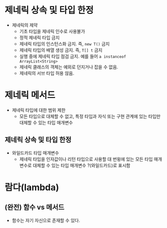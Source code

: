 # 제네릭 상속 및 타입 한정
- 제네릭의 제약
    - 기초 타입을 제네릭 인수로 사용불가
    - 정적 제네릭 타입 금지
    - 제네릭 타입의 인스턴스화 금지. 즉, `new T()` 금지
    - 제네릭 타입의 배열 생성 금지. 즉, `T[] t` 금지
    - 실행 중에 제네릭 타입 점검 금지. 예를 들어 `a instanceof ArrayList<String>`
    - 제네릭 클래스의 객체는 예외로 던지거나 잡을 수 없음.
    - 제네릭의 서브 타입 허용 않음.

# 제네릭 메서드
- 제네릭 타입에 대한 범위 제한
    - 모든 타입으로 대체할 수 없고, 특정 타입과 자식 또는 구현 관계에 있는 타입만 대체할 수 있는 타입 매개변수


## 제네릭 상속 및 타입 한정

- 와일드카드 타입 매개변수
    - 제네릭 타입을 인자값이나 리턴 타입으로 사용할 대 번윙에 있는 모든 타입 매개변수로 대체할 수 있는 타입 매개변수 ?(와일드카드)로 표시함


# 람다(lambda)
## (완전) 함수 vs 메서드
- 함수는 자기 자신으로 존재할 수 있다.
